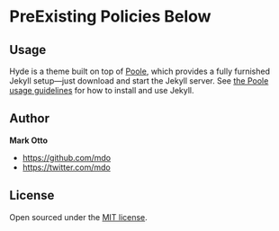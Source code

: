 # PreExisting Policies Below

## Usage

Hyde is a theme built on top of [Poole](https://github.com/poole/poole), which provides a fully furnished Jekyll setup—just download and start the Jekyll server. See [the Poole usage guidelines](https://github.com/poole/poole#usage) for how to install and use Jekyll.

## Author

**Mark Otto**
- <https://github.com/mdo>
- <https://twitter.com/mdo>

## License

Open sourced under the [MIT license](LICENSE.md).
